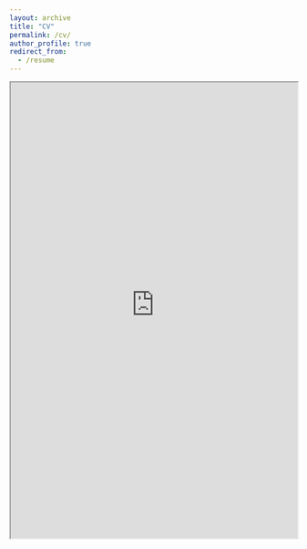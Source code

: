```yaml
---
layout: archive
title: "CV"
permalink: /cv/
author_profile: true
redirect_from:
  - /resume
---
```


<iframe src="https://arjunsinghrathore.github.io/files/Arjun_Tech_ML_Resume" width="100%" height="800px"></iframe>
